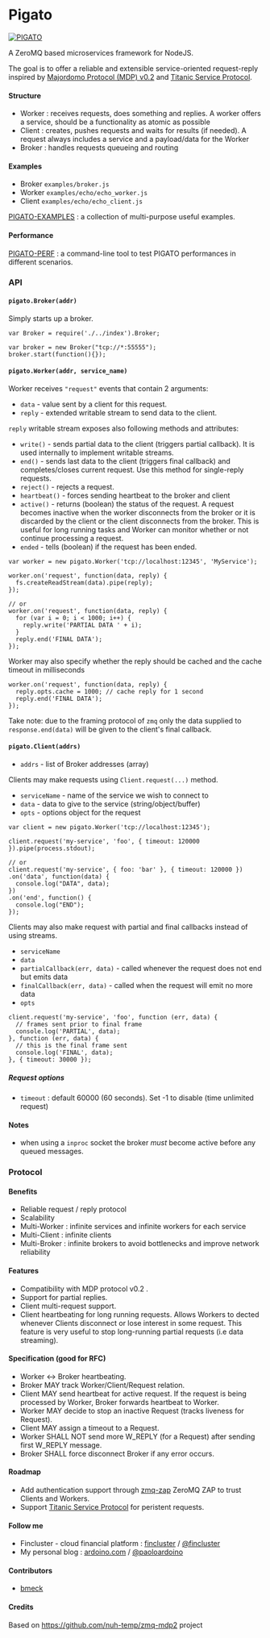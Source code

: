 Pigato
========

[![PIGATO](http://ardoino.com/pub/pigato-200.png)](https://github.com/prdn/pigato)


A ZeroMQ based microservices framework for NodeJS.

The goal is to offer a reliable and extensible service-oriented request-reply inspired by [Majordomo Protocol (MDP) v0.2](http://rfc.zeromq.org/spec:7) and [Titanic Service Protocol](http://rfc.zeromq.org/spec:9). 

#### Structure
* Worker : receives requests, does something and replies. A worker offers a service, should be a functionality as atomic as possible
* Client : creates, pushes requests and waits for results (if needed). A request always includes a service and a payload/data for the Worker
* Broker : handles requests queueing and routing

#### Examples

* Broker `examples/broker.js`
* Worker `examples/echo/echo_worker.js`
* Client `examples/echo/echo_client.js`

[PIGATO-EXAMPLES](https://github.com/fincluster/pigato-examples) : a collection of multi-purpose useful examples.

#### Performance

[PIGATO-PERF](https://github.com/prdn/pigato-perf) : a command-line tool to test PIGATO performances in different scenarios.

### API

#### `pigato.Broker(addr)`

Simply starts up a broker.

```
var Broker = require('./../index').Broker;

var broker = new Broker("tcp://*:55555");
broker.start(function(){});
```

#### `pigato.Worker(addr, service_name)`

Worker receives `"request"` events that contain 2 arguments:

* `data` - value sent by a client for this request.
* `reply` - extended writable stream to send data to the client.

`reply` writable stream exposes also following methods and attributes:

* `write()` - sends partial data to the client (triggers partial callback). It is used internally to implement writable streams.
* `end()` - sends last data to the client (triggers final callback) and completes/closes current request. Use this method for single-reply requests.
* `reject()` - rejects a request.
* `heartbeat()` - forces sending heartbeat to the broker and client
* `active()` - returns (boolean) the status of the request. A request becomes inactive when the worker disconnects from the broker or it is discarded by the client or the client disconnects from the broker. This is useful for long running tasks and Worker can monitor whether or not continue processing a request.
* `ended` - tells (boolean) if the request has been ended.


```
var worker = new pigato.Worker('tcp://localhost:12345', 'MyService');

worker.on('request', function(data, reply) {
  fs.createReadStream(data).pipe(reply);
});

// or
worker.on('request', function(data, reply) {
  for (var i = 0; i < 1000; i++) {
    reply.write('PARTIAL DATA ' + i);
  }
  reply.end('FINAL DATA');
});
```

Worker may also specify whether the reply should be cached and the cache timeout in milliseconds 
```
worker.on('request', function(data, reply) {
  reply.opts.cache = 1000; // cache reply for 1 second
  reply.end('FINAL DATA');
});
```

Take note: due to the framing protocol of `zmq` only the data supplied to `response.end(data)` will be given to the client's final callback.

#### `pigato.Client(addrs)`
* `addrs` - list of Broker addresses (array)

Clients may make requests using `Client.request(...)` method.

* `serviceName` - name of the service we wish to connect to
* `data` - data to give to the service (string/object/buffer)
* `opts` - options object for the request

```
var client = new pigato.Worker('tcp://localhost:12345');

client.request('my-service', 'foo', { timeout: 120000 }).pipe(process.stdout);

// or
client.request('my-service', { foo: 'bar' }, { timeout: 120000 })
.on('data', function(data) {
  console.log("DATA", data);	
})
.on('end', function() {
  console.log("END");	  
});
```

Clients may also make request with partial and final callbacks instead of using streams.

* `serviceName`
* `data`
* `partialCallback(err, data)` - called whenever the request does not end but emits data
* `finalCallback(err, data)` - called when the request will emit no more data
* `opts`

```
client.request('my-service', 'foo', function (err, data) {
  // frames sent prior to final frame
  console.log('PARTIAL', data);
}, function (err, data) {
  // this is the final frame sent
  console.log('FINAL', data);
}, { timeout: 30000 });

```

##### Request options
* `timeout` : default 60000 (60 seconds). Set -1 to disable (time unlimited request)

#### Notes
* when using a `inproc` socket the broker *must* become active before any queued messages.

### Protocol

#### Benefits
* Reliable request / reply protocol
* Scalability
* Multi-Worker : infinite services and infinite workers for each service
* Multi-Client : infinite clients
* Multi-Broker : infinite brokers to avoid bottlenecks and improve network reliability

#### Features
* Compatibility with MDP protocol v0.2 .
* Support for partial replies.
* Client multi-request support.
* Client heartbeating for long running requests. Allows Workers to dected whenever Clients disconnect or lose interest in some request. This feature is very useful to stop long-running partial requests (i.e data streaming).

#### Specification (good for RFC)
* Worker <-> Broker heartbeating.
* Broker MAY track Worker/Client/Request relation.
* Client MAY send heartbeat for active request. If the request is being processed by Worker, Broker forwards heartbeat to Worker. 
* Worker MAY decide to stop an inactive Request (tracks liveness for Request).
* Client MAY assign a timeout to a Request.
* Worker SHALL NOT send more W_REPLY (for a Request) after sending first W_REPLY message.
* Broker SHALL force disconnect Broker if any error occurs.

#### Roadmap
* Add authentication support through [zmq-zap](https://github.com/msealand/zmq-zap.node) ZeroMQ ZAP to trust Clients and Workers.
* Support [Titanic Service Protocol](http://rfc.zeromq.org/spec:9) for peristent requests.

#### Follow me

* Fincluster - cloud financial platform : [fincluster](http://fincluster.com) /  [@fincluster](https://twitter.com/fincluster)
* My personal blog : [ardoino.com](http://ardoino.com) / [@paoloardoino](https://twitter.com/paoloardoino)

#### Contributors
* [bmeck](https://github.com/bmeck)

#### Credits
Based on https://github.com/nuh-temp/zmq-mdp2 project
